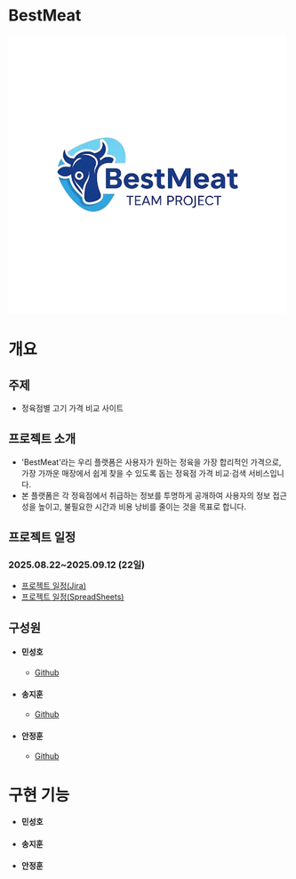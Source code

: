 # BestMeat
![로고](https://github.com/jihoons1/2025_PJ3_4team_project/blob/master/src/main/resources/static/img/logo.png)

#  개요 
## 주제
- 정육점별 고기 가격 비교 사이트

## 프로젝트 소개
- 'BestMeat'라는 우리 플랫폼은 사용자가 원하는 정육을 가장 합리적인 가격으로, 가장 가까운 매장에서 쉽게 찾을 수 있도록 돕는 정육점 가격 비교·검색 서비스입니다.
- 본 플랫폼은 각 정육점에서 취급하는 정보를 투명하게 공개하여 사용자의 정보 접근성을 높이고, 불필요한 시간과 비용 낭비를 줄이는 것을 목표로 합니다.

## 프로젝트 일정
### 2025.08.22~2025.09.12 (22일)
- [ 프로젝트 일정(Jira) ](https://jeonghoonahn0510.atlassian.net/jira/software/projects/BESTMEAT/boards/3/timeline?timeline=WEEKS)
- [ 프로젝트 일정(SpreadSheets) ](https://docs.google.com/spreadsheets/d/1DkasuA2cf582ZsWsjgIm8LCOt13cGOy6s99kYl3EMps/edit?gid=926708291#gid=926708291)

## 구성원
- #### 민성호
  - [Github](https://github.com/msh-94)
- #### 송지훈
  - [Github](https://github.com/jihoons1)
- #### 안정훈
  - [Github](https://github.com/JeonghoonAHN0510)

# 구현 기능
- #### 민성호


- #### 송지훈


- #### 안정훈

